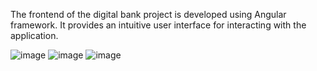 The frontend of the digital bank project is developed using Angular framework. It provides an intuitive user interface for interacting with the application.



![image](https://github.com/simox233/Front-End-Project/assets/84334210/6c7fc90c-6112-412a-9ca6-0493652ab190)
![image](https://github.com/simox233/Front-End-Project/assets/84334210/ed2f1724-a369-4817-882d-56e4bcaf245d)
![image](https://github.com/simox233/Front-End-Project/assets/84334210/895af1d0-8c42-4a14-bb77-9e9eafb6ebd2)

